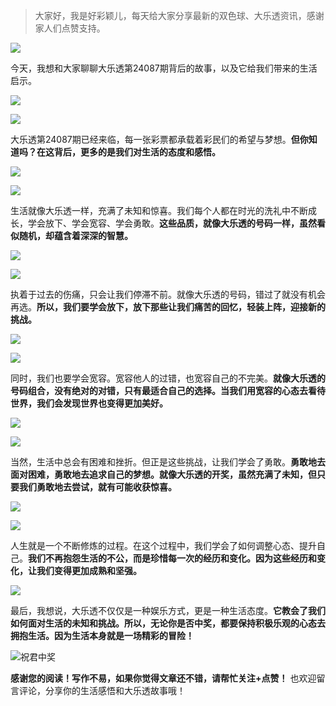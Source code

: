
> 大家好，我是好彩颖儿，每天给大家分享最新的双色球、大乐透资讯，感谢家人们点赞支持。

![](https://cdn.jsdelivr.net/gh/wangwenjie1314/PicCDN/2024-7-12/1720763627240-image.png)

今天，我想和大家聊聊大乐透第24087期背后的故事，以及它给我们带来的生活启示。


![](https://cdn.jsdelivr.net/gh/wangwenjie1314/PicCDN/2024-7-29/1722231831975-image.png)


![](https://cdn.jsdelivr.net/gh/wangwenjie1314/PicCDN/2024-7-29/1722231839031-image.png)


大乐透第24087期已经来临，每一张彩票都承载着彩民们的希望与梦想。**但你知道吗？在这背后，更多的是我们对生活的态度和感悟。**


![](https://cdn.jsdelivr.net/gh/wangwenjie1314/PicCDN/2024-7-29/1722231846548-image.png)

![](https://cdn.jsdelivr.net/gh/wangwenjie1314/PicCDN/2024-7-29/1722231863535-image.png)


生活就像大乐透一样，充满了未知和惊喜。我们每个人都在时光的洗礼中不断成长，学会放下、学会宽容、学会勇敢。**这些品质，就像大乐透的号码一样，虽然看似随机，却蕴含着深深的智慧。**


![](https://cdn.jsdelivr.net/gh/wangwenjie1314/PicCDN/2024-7-29/1722231868761-image.png)


![](https://cdn.jsdelivr.net/gh/wangwenjie1314/PicCDN/2024-7-29/1722231886927-image.png)

执着于过去的伤痛，只会让我们停滞不前。就像大乐透的号码，错过了就没有机会再选。**所以，我们要学会放下，放下那些让我们痛苦的回忆，轻装上阵，迎接新的挑战。**


![](https://cdn.jsdelivr.net/gh/wangwenjie1314/PicCDN/2024-7-29/1722231892034-image.png)


![](https://cdn.jsdelivr.net/gh/wangwenjie1314/PicCDN/2024-7-29/1722231905036-image.png)



同时，我们也要学会宽容。宽容他人的过错，也宽容自己的不完美。**就像大乐透的号码组合，没有绝对的对错，只有最适合自己的选择。当我们用宽容的心态去看待世界，我们会发现世界也变得更加美好。**


![](https://cdn.jsdelivr.net/gh/wangwenjie1314/PicCDN/2024-7-29/1722231934916-image.png)

![](https://cdn.jsdelivr.net/gh/wangwenjie1314/PicCDN/2024-7-29/1722231946056-image.png)


当然，生活中总会有困难和挫折。但正是这些挑战，让我们学会了勇敢。**勇敢地去面对困难，勇敢地去追求自己的梦想。就像大乐透的开奖，虽然充满了未知，但只要我们勇敢地去尝试，就有可能收获惊喜。**


![](https://cdn.jsdelivr.net/gh/wangwenjie1314/PicCDN/2024-7-29/1722231959290-image.png)

![](https://cdn.jsdelivr.net/gh/wangwenjie1314/PicCDN/2024-7-29/1722231984779-image.png)


人生就是一个不断修炼的过程。在这个过程中，我们学会了如何调整心态、提升自己。**我们不再抱怨生活的不公，而是珍惜每一次的经历和变化。因为这些经历和变化，让我们变得更加成熟和坚强。**


![](https://cdn.jsdelivr.net/gh/wangwenjie1314/PicCDN/2024-7-29/1722232011939-image.png)


最后，我想说，大乐透不仅仅是一种娱乐方式，更是一种生活态度。**它教会了我们如何面对生活的未知和挑战。所以，无论你是否中奖，都要保持积极乐观的心态去拥抱生活。因为生活本身就是一场精彩的冒险！**

![祝君中奖](https://cdn.jsdelivr.net/gh/wangwenjie1314/PicCDN/2024-7-12/1720765080582-image.png)


**感谢您的阅读！写作不易，如果你觉得文章还不错，请帮忙关注+点赞！** 也欢迎留言评论，分享你的生活感悟和大乐透故事哦！